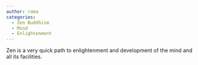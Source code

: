 ```yaml
---
author: rama
categories:
  - Zen Buddhism
  - Mind
  - Enlightenment
---
```


Zen is a very quick path to enlightenment and development of the mind and all its facilities.
